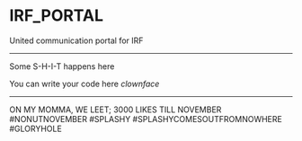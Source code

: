 # IRF_PORTAL
United communication portal for IRF


____________________________________

Some S-H-I-T happens here

You can write your code here *clownface*
____________________________________

ON MY MOMMA, WE LEET; 3000 LIKES TILL NOVEMBER #NONUTNOVEMBER #SPLASHY #SPLASHYCOMESOUTFROMNOWHERE #GLORYHOLE
